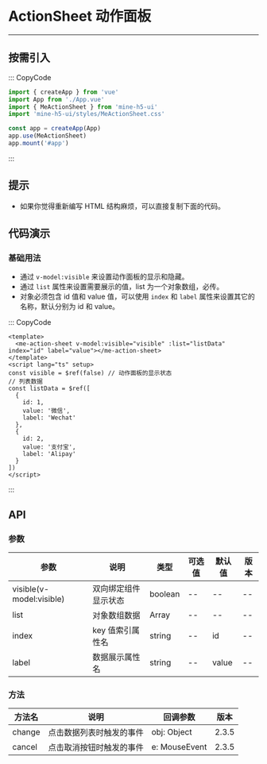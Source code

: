 # ActionSheet 动作面板

---

## 按需引入

::: CopyCode

```js
import { createApp } from 'vue'
import App from './App.vue'
import { MeActionSheet } from 'mine-h5-ui'
import 'mine-h5-ui/styles/MeActionSheet.css'

const app = createApp(App)
app.use(MeActionSheet)
app.mount('#app')
```

:::

## 提示

- 如果你觉得重新编写 HTML 结构麻烦，可以直接复制下面的代码。

## 代码演示

### 基础用法

- 通过 `v-model:visible` 来设置动作面板的显示和隐藏。
- 通过 `list` 属性来设置需要展示的值，list 为一个对象数组，必传。
- 对象必须包含 id 值和 value 值，可以使用 `index` 和 `label` 属性来设置其它的名称，默认分别为 id 和 value。

::: CopyCode

```vue
<template>
  <me-action-sheet v-model:visible="visible" :list="listData" index="id" label="value"></me-action-sheet>
</template>
<script lang="ts" setup>
const visible = $ref(false) // 动作面板的显示状态
// 列表数据
const listData = $ref([
  {
    id: 1,
    value: '微信',
    label: 'Wechat'
  },
  {
    id: 2,
    value: '支付宝',
    label: 'Alipay'
  }
])
</script>
```

:::

## API

### 参数

| 参数                     | 说明                 | 类型    | 可选值 | 默认值 | 版本 |
| ------------------------ | -------------------- | ------- | ------ | ------ | ---- |
| visible(v-model:visible) | 双向绑定组件显示状态 | boolean | --     | --     | --   |
| list                     | 对象数组数据         | Array   | --     | --     | --   |
| index                    | key 值索引属性名     | string  | --     | id     | --   |
| label                    | 数据展示属性名       | string  | --     | value  | --   |

### 方法

| 方法名 | 说明                     | 回调参数      | 版本  |
| ------ | ------------------------ | ------------- | ----- |
| change | 点击数据列表时触发的事件 | obj: Object   | 2.3.5 |
| cancel | 点击取消按钮时触发的事件 | e: MouseEvent | 2.3.5 |
